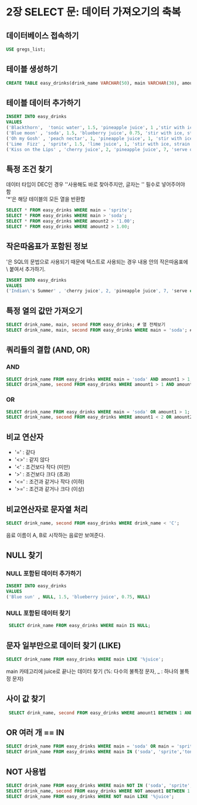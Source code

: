 # 2장 SELECT 문: 데이터 가져오기의 축복

## 데이터베이스 접속하기

```sql
USE gregs_list;
```

## 테이블 생성하기

```sql
CREATE TABLE easy_drinks(drink_name VARCHAR(50), main VARCHAR(30), amount1 DEC(3,2), second VARCHAR(50), amount2 DEC(3,2), directions VARCHAR(100));
```

## 테이블 데이터 추가하기

```sql
INSERT INTO easy_drinks  
VALUES
('Blackthorn',  'tonic water', 1.5, 'pineapple juice', 1 ,'stir with ice, strain into cocktail glass with lemon twist'),
('Blue moon' , 'soda', 1.5, 'blueberry juice', 0.75, 'stir with ice, strain into cocktail glass with lemon twist'),
('Oh my Gosh' , 'peach nectar', 1, 'pineapple juice', 1, 'stir with ice, strain into shot glass'),
('Lime  Fizz' , 'sprite', 1.5, 'lime juice', 1, 'stir with ice, strain into cocktail glass'),
('Kiss on the Lips' , 'cherry juice', 2, 'pineapple juice', 7, 'serve over ice with straw');
```

## 특정 조건 찾기

데이터 타입이 DEC인 경우 ''사용해도 바로 찾아주지만, 글자는 '' 필수로 넣어주어야 함  
'*'은 해당 테이블의 모든 열을 반환함

```sql
SELECT * FROM easy_drinks WHERE main = 'sprite';
SELECT * FROM easy_drinks WHERE main > 'soda';
SELECT * FROM easy_drinks WHERE amount2 > '1.00';
SELECT * FROM easy_drinks WHERE amount2 > 1.00;
```

## 작은따옴표가 포함된 정보

'은 SQL의 문법으로 사용되기 때문에 텍스트로 사용되는 경우 내용 안의 작은따옴표에 \ 붙여서 추가하기.

```sql
INSERT INTO easy_drinks
VALUES
('Indian\'s Summer' , 'cherry juice', 2, 'pineapple juice', 7, 'serve over ice with straw');
```

## 특정 열의 값만 가져오기

```sql
SELECT drink_name, main, second FROM easy_drinks; # 열 전체보기
SELECT drink_name, main, second FROM easy_drinks WHERE main = 'soda'; # 해당 조건의 열 전체보기
```

## 쿼리들의 결합 (AND, OR)

### AND

```sql
SELECT drink_name FROM easy_drinks WHERE main = 'soda' AND amount1 > 1;
SELECT drink_name, second FROM easy_drinks WHERE amount1 > 1 AND amount2 > 1;
```

### OR

```sql
SELECT drink_name FROM easy_drinks WHERE main = 'soda' OR amount1 > 1;
SELECT drink_name, second FROM easy_drinks WHERE amount1 < 2 OR amount2 > 5;
```

## 비교 연산자

- '=' : 같다  
- '<>' : 같지 않다  
- '<' : 조건보다 작다 (미만)  
- '>' : 조건보다 크다 (초과)  
- '<=' : 조건과 같거나 작다 (이하)  
- '>=' : 조건과 같거나 크다 (이상)  

## 비교연산자로 문자열 처리

```sql
SELECT drink_name, second FROM easy_drinks WHERE drink_name < 'C';
```

 음료 이름이 A, B로 시작하는 음료만 보여준다.

## NULL 찾기

### NULL 포함된 데이터 추가하기

```sql
INSERT INTO easy_drinks
VALUES
('Blue sun' , NULL, 1.5, 'blueberry juice', 0.75, NULL)
```

### NULL 포함된 데이터 찾기

```sql
 SELECT drink_name FROM easy_drinks WHERE main IS NULL;
```

## 문자 일부만으로 데이터 찾기 (LIKE)

```sql
SELECT drink_name FROM easy_drinks WHERE main LIKE '%juice';
```

 main 카테고리에 juice로 끝나는 데이터 찾기 (%: 다수의 불특정 문자, _ : 하나의 불특정 문자)

## 사이 값 찾기

```sql
 SELECT drink_name, second FROM easy_drinks WHERE amount1 BETWEEN 1 AND 1.5;
```

## OR 여러 개 == IN

```sql
SELECT drink_name FROM easy_drinks WHERE main = 'soda' OR main = 'sprite' OR main = 'tonic water';
SELECT drink_name FROM easy_drinks WHERE main IN ('soda', 'sprite','tonic water');
```

## NOT 사용법

```sql
SELECT drink_name FROM easy_drinks WHERE main NOT IN ('soda', 'sprite','tonic water');
SELECT drink_name, second FROM easy_drinks WHERE NOT amount1 BETWEEN 1 AND 1.5;
SELECT drink_name FROM easy_drinks WHERE NOT main LIKE '%juice';
```

